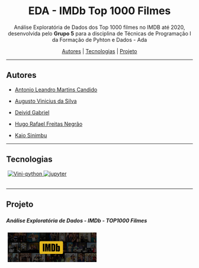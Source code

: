 <h1 align="center">  EDA - IMDb Top 1000 Filmes </h1>

<p align="center">Análise Exploratória de Dados dos Top 1000 filmes no IMDB até 2020, desenvolvida pelo <strong>Grupo 5</strong> para a disciplina de Técnicas de Programação I da Formação de Pyhton e Dados - Ada<p>
<p align="center">
    <a href="##Autores">Autores</a> |
    <a href="##Tecnologias">Tecnologias</a> |
    <a href="##Projeto">Projeto</a> 
</p>


---

 ## Autores

- [Antonio Leandro Martins Candido](https://github.com/antoniolmcandido)

- [Augusto Vinicius da Silva](https://github.com/Vinicius999)

- [Deivid Gabriel](https://github.com/Fukubi) 

- [Hugo Rafael Freitas Negrão](https://github.com/hugonegrao) 

- [Kaio Sinimbu](https://github.com/kaioforte)

---

## Tecnologias

<p style='margin: 16px 4px 32px;'>
    <a href="https://www.python.org/" target="_blank" rel="noreferrer">
        <img src="https://cdn.jsdelivr.net/gh/devicons/devicon/icons/python/python-original.svg" alt="Vini-python" width="40" height="40" />
    </a>
	<a href="https://jupyter.org/" target="_blank" rel="noreferrer">
        <img src="https://cdn.jsdelivr.net/gh/devicons/devicon/icons/jupyter/jupyter-original-wordmark.svg" alt="jupyter" width="40" height="40" />
    </a>
</p>

---

## Projeto

<h5> </h5>

##### Análise Exploratória de Dados - IMDb - TOP1000 Filmes

<p style='margin: 16px 4px 32px;'>
    <a href="https://github.com/Vinicius999/EDA-IMDb-Top1000-Films/blob/main/Projeto_TopFilmes.ipynb" target="_blank" rel="noreferrer">
        <img src="https://github.com/Vinicius999/EDA-IMDb-Top1000-Films/blob/main/images/IMDb_Header_image.jpg" width="240" height="80" />
    </a>
</p>
